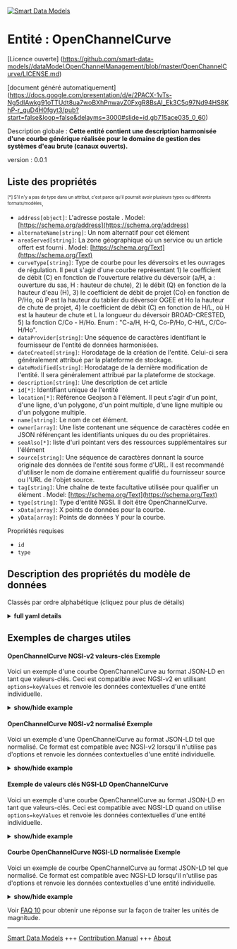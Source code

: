 <!-- 10-Header -->  
[![Smart Data Models](https://smartdatamodels.org/wp-content/uploads/2022/01/SmartDataModels_logo.png "Logo")](https://smartdatamodels.org)  
Entité : OpenChannelCurve  
=========================<!-- /10-Header -->  
<!-- 15-License -->  
[Licence ouverte] (https://github.com/smart-data-models//dataModel.OpenChannelManagement/blob/master/OpenChannelCurve/LICENSE.md)  
[document généré automatiquement] (https://docs.google.com/presentation/d/e/2PACX-1vTs-Ng5dIAwkg91oTTUdt8ua7woBXhPnwavZ0FxgR8BsAI_Ek3C5q97Nd94HS8KhP-r_quD4H0fgyt3/pub?start=false&loop=false&delayms=3000#slide=id.gb715ace035_0_60)  
<!-- /15-License -->  
<!-- 20-Description -->  
Description globale : **Cette entité contient une description harmonisée d'une courbe générique réalisée pour le domaine de gestion des systèmes d'eau brute (canaux ouverts).**  
version : 0.0.1  
<!-- /20-Description -->  
<!-- 30-PropertiesList -->  

## Liste des propriétés  

<sup><sub>[*] S'il n'y a pas de type dans un attribut, c'est parce qu'il pourrait avoir plusieurs types ou différents formats/modèles</sub></sup>.  
- `address[object]`: L'adresse postale  . Model: [https://schema.org/address](https://schema.org/address)- `alternateName[string]`: Un nom alternatif pour cet élément  - `areaServed[string]`: La zone géographique où un service ou un article offert est fourni  . Model: [https://schema.org/Text](https://schema.org/Text)- `curveType[string]`: Type de courbe pour les déversoirs et les ouvrages de régulation. Il peut s'agir d'une courbe représentant 1) le coefficient de débit (C) en fonction de l'ouverture relative du déversoir (a/H, a : ouverture du sas, H : hauteur de chute), 2) le débit (Q) en fonction de la hauteur d'eau (H), 3) le coefficient de débit de projet (Co) en fonction de P/Ho, où P est la hauteur du tablier du déversoir OGEE et Ho la hauteur de chute de projet, 4) le coefficient de débit (C) en fonction de H/L, où H est la hauteur de chute et L la longueur du déversoir BROAD-CRESTED, 5) la fonction C/Co - H/Ho. Enum : "C-a/H, H-Q, Co-P/Ho, C-H/L, C/Co-H/Ho".  - `dataProvider[string]`: Une séquence de caractères identifiant le fournisseur de l'entité de données harmonisées.  - `dateCreated[string]`: Horodatage de la création de l'entité. Celui-ci sera généralement attribué par la plateforme de stockage.  - `dateModified[string]`: Horodatage de la dernière modification de l'entité. Il sera généralement attribué par la plateforme de stockage.  - `description[string]`: Une description de cet article  - `id[*]`: Identifiant unique de l'entité  - `location[*]`: Référence Geojson à l'élément. Il peut s'agir d'un point, d'une ligne, d'un polygone, d'un point multiple, d'une ligne multiple ou d'un polygone multiple.  - `name[string]`: Le nom de cet élément.  - `owner[array]`: Une liste contenant une séquence de caractères codée en JSON référençant les identifiants uniques du ou des propriétaires.  - `seeAlso[*]`: liste d'uri pointant vers des ressources supplémentaires sur l'élément  - `source[string]`: Une séquence de caractères donnant la source originale des données de l'entité sous forme d'URL. Il est recommandé d'utiliser le nom de domaine entièrement qualifié du fournisseur source ou l'URL de l'objet source.  - `tag[string]`: Une chaîne de texte facultative utilisée pour qualifier un élément  . Model: [https://schema.org/Text](https://schema.org/Text)- `type[string]`: Type d'entité NGSI. Il doit être OpenChannelCurve.  - `xData[array]`: X points de données pour la courbe.  - `yData[array]`: Points de données Y pour la courbe.  <!-- /30-PropertiesList -->  
<!-- 35-RequiredProperties -->  
Propriétés requises  
- `id`  - `type`  <!-- /35-RequiredProperties -->  
<!-- 40-RequiredProperties -->  
<!-- /40-RequiredProperties -->  
<!-- 50-DataModelHeader -->  
## Description des propriétés du modèle de données  
Classés par ordre alphabétique (cliquez pour plus de détails)  
<!-- /50-DataModelHeader -->  
<!-- 60-ModelYaml -->  
<details><summary><strong>full yaml details</strong></summary>    
```yaml  
OpenChannelCurve:    
  description: 'This entity contains a harmonised description of a generic curve made for Raw-Water (Open Channels) System Management domain.'    
  properties:    
    address:    
      description: 'The mailing address'    
      properties:    
        addressCountry:    
          description: 'Property. The country. For example, Spain. Model:''https://schema.org/addressCountry'''    
          type: string    
        addressLocality:    
          description: 'Property. The locality in which the street address is, and which is in the region. Model:''https://schema.org/addressLocality'''    
          type: string    
        addressRegion:    
          description: 'Property. The region in which the locality is, and which is in the country. Model:''https://schema.org/addressRegion'''    
          type: string    
        postOfficeBoxNumber:    
          description: 'Property. The post office box number for PO box addresses. For example, 03578. Model:''https://schema.org/postOfficeBoxNumber'''    
          type: string    
        postalCode:    
          description: 'Property. The postal code. For example, 24004. Model:''https://schema.org/https://schema.org/postalCode'''    
          type: string    
        streetAddress:    
          description: 'Property. The street address. Model:''https://schema.org/streetAddress'''    
          type: string    
      type: object    
      x-ngsi:    
        model: https://schema.org/address    
        type: Property    
    alternateName:    
      description: 'An alternative name for this item'    
      type: string    
      x-ngsi:    
        type: Property    
    areaServed:    
      description: 'The geographic area where a service or offered item is provided'    
      type: string    
      x-ngsi:    
        model: https://schema.org/Text    
        type: Property    
    curveType:    
      description: 'Type of curve for spillways and regulation structures. It can be a curve representing: 1) the discharge coefficient (C) as a function of relative weir opening (a/H, a: sluice-gate opening, H: upstream head), 2) the discharge (Q) as a function of the water elevation (H), 3) the design discharge coefficient (Co) as a function of P/Ho, where P is the apron elevation of the OGEE spillway and Ho the design upstrean head, 4) discharge coefficient (C) as a function of H/L, where H is the upstream head and L the legnth of a BROAD-CRESTED spillway, 5) the function C/Co - H/Ho. Enum:''C-a/H, H-Q, Co-P/Ho, C-H/L, C/Co-H/Ho'''    
      enum:    
        - a/H-C    
        - H-Q    
        - Co-P/Ho    
        - C-H/L    
        - C/Co-H/Ho    
      type: string    
      x-ngsi:    
        type: Property    
    dataProvider:    
      description: 'A sequence of characters identifying the provider of the harmonised data entity.'    
      type: string    
      x-ngsi:    
        type: Property    
    dateCreated:    
      description: 'Entity creation timestamp. This will usually be allocated by the storage platform.'    
      format: date-time    
      type: string    
      x-ngsi:    
        type: Property    
    dateModified:    
      description: 'Timestamp of the last modification of the entity. This will usually be allocated by the storage platform.'    
      format: date-time    
      type: string    
      x-ngsi:    
        type: Property    
    description:    
      description: 'A description of this item'    
      type: string    
      x-ngsi:    
        type: Property    
    id:    
      anyOf: &openchannelcurve_-_properties_-_owner_-_items_-_anyof    
        - description: 'Property. Identifier format of any NGSI entity'    
          maxLength: 256    
          minLength: 1    
          pattern: ^[\w\-\.\{\}\$\+\*\[\]`|~^@!,:\\]+$    
          type: string    
        - description: 'Property. Identifier format of any NGSI entity'    
          format: uri    
          type: string    
      description: 'Unique identifier of the entity'    
      x-ngsi:    
        type: Property    
    location:    
      description: 'Geojson reference to the item. It can be Point, LineString, Polygon, MultiPoint, MultiLineString or MultiPolygon'    
      oneOf:    
        - description: 'GeoProperty. Geojson reference to the item. Point'    
          properties:    
            bbox:    
              items:    
                type: number    
              minItems: 4    
              type: array    
            coordinates:    
              items:    
                type: number    
              minItems: 2    
              type: array    
            type:    
              enum:    
                - Point    
              type: string    
          required:    
            - type    
            - coordinates    
          title: 'GeoJSON Point'    
          type: object    
        - description: 'GeoProperty. Geojson reference to the item. LineString'    
          properties:    
            bbox:    
              items:    
                type: number    
              minItems: 4    
              type: array    
            coordinates:    
              items:    
                items:    
                  type: number    
                minItems: 2    
                type: array    
              minItems: 2    
              type: array    
            type:    
              enum:    
                - LineString    
              type: string    
          required:    
            - type    
            - coordinates    
          title: 'GeoJSON LineString'    
          type: object    
        - description: 'GeoProperty. Geojson reference to the item. Polygon'    
          properties:    
            bbox:    
              items:    
                type: number    
              minItems: 4    
              type: array    
            coordinates:    
              items:    
                items:    
                  items:    
                    type: number    
                  minItems: 2    
                  type: array    
                minItems: 4    
                type: array    
              type: array    
            type:    
              enum:    
                - Polygon    
              type: string    
          required:    
            - type    
            - coordinates    
          title: 'GeoJSON Polygon'    
          type: object    
        - description: 'GeoProperty. Geojson reference to the item. MultiPoint'    
          properties:    
            bbox:    
              items:    
                type: number    
              minItems: 4    
              type: array    
            coordinates:    
              items:    
                items:    
                  type: number    
                minItems: 2    
                type: array    
              type: array    
            type:    
              enum:    
                - MultiPoint    
              type: string    
          required:    
            - type    
            - coordinates    
          title: 'GeoJSON MultiPoint'    
          type: object    
        - description: 'GeoProperty. Geojson reference to the item. MultiLineString'    
          properties:    
            bbox:    
              items:    
                type: number    
              minItems: 4    
              type: array    
            coordinates:    
              items:    
                items:    
                  items:    
                    type: number    
                  minItems: 2    
                  type: array    
                minItems: 2    
                type: array    
              type: array    
            type:    
              enum:    
                - MultiLineString    
              type: string    
          required:    
            - type    
            - coordinates    
          title: 'GeoJSON MultiLineString'    
          type: object    
        - description: 'GeoProperty. Geojson reference to the item. MultiLineString'    
          properties:    
            bbox:    
              items:    
                type: number    
              minItems: 4    
              type: array    
            coordinates:    
              items:    
                items:    
                  items:    
                    items:    
                      type: number    
                    minItems: 2    
                    type: array    
                  minItems: 4    
                  type: array    
                type: array    
              type: array    
            type:    
              enum:    
                - MultiPolygon    
              type: string    
          required:    
            - type    
            - coordinates    
          title: 'GeoJSON MultiPolygon'    
          type: object    
      x-ngsi:    
        type: GeoProperty    
    name:    
      description: 'The name of this item.'    
      type: string    
      x-ngsi:    
        type: Property    
    owner:    
      description: 'A List containing a JSON encoded sequence of characters referencing the unique Ids of the owner(s)'    
      items:    
        anyOf: *openchannelcurve_-_properties_-_owner_-_items_-_anyof    
        description: 'Property. Unique identifier of the entity'    
      type: array    
      x-ngsi:    
        type: Property    
    seeAlso:    
      description: 'list of uri pointing to additional resources about the item'    
      oneOf:    
        - items:    
            format: uri    
            type: string    
          minItems: 1    
          type: array    
        - format: uri    
          type: string    
      x-ngsi:    
        type: Property    
    source:    
      description: 'A sequence of characters giving the original source of the entity data as a URL. Recommended to be the fully qualified domain name of the source provider, or the URL to the source object.'    
      type: string    
      x-ngsi:    
        type: Property    
    tag:    
      description: 'An optional text string used to qualify an item'    
      type: string    
      x-ngsi:    
        model: https://schema.org/Text    
        type: Property    
    type:    
      description: 'NGSI Entity Type. It has to be OpenChannelCurve'    
      enum:    
        - OpenChannelCurve    
      type: string    
      x-ngsi:    
        type: Property    
    xData:    
      description: 'X data points for the curve.'    
      items:    
        type: number    
      type: array    
      x-ngsi:    
        type: Property    
    yData:    
      description: 'Y data points for the curve.'    
      items:    
        type: number    
      type: array    
      x-ngsi:    
        type: Property    
  required:    
    - id    
    - type    
  type: object    
  x-derived-from: ""    
  x-disclaimer: 'Redistribution and use in source and binary forms, with or without modification, are permitted  provided that the license conditions are met. Copyleft (c) 2021 Contributors to Smart Data Models Program'    
  x-license-url: https://github.com/smart-data-models/dataModel.OpenChannelManagement/blob/master/OpenChannelCurve/LICENSE.md    
  x-model-schema: https://smart-data-models.github.io/data-models.OpenChannelManagement/OpenChannelCurve/schema.json    
  x-model-tags: FIWARE4WATER    
  x-version: 0.0.1    
```  
</details>    
<!-- /60-ModelYaml -->  
<!-- 70-MiddleNotes -->  
<!-- /70-MiddleNotes -->  
<!-- 80-Examples -->  
## Exemples de charges utiles  
#### OpenChannelCurve NGSI-v2 valeurs-clés Exemple  
Voici un exemple d'une courbe OpenChannelCurve au format JSON-LD en tant que valeurs-clés. Ceci est compatible avec NGSI-v2 en utilisant `options=keyValues` et renvoie les données contextuelles d'une entité individuelle.  
<details><summary><strong>show/hide example</strong></summary>    
```json  
{  
  "id": "urn:ngsi-ld:OpenChannelCurve:id:FMCV:30717942",  
  "type": "OpenChannelCurve",  
  "location": {  
    "type": "Point",  
    "coordinates": [  
      -71.481035,  
      -148.255307  
    ]  
  },  
  "address": {  
    "streetAddress": "",  
    "addressLocality": "",  
    "addressRegion": "",  
    "addressCountry": "",  
    "postalCode": "",  
    "postOfficeBoxNumber": "",  
    "areaServed": ""  
  },  
  "areaServed": "",  
  "dateCreated": "2003-09-09T04:19:40Z",  
  "dateModified": "2019-04-13T13:45:31Z",  
  "source": "",  
  "name": "Curve_1",  
  "alternateName": "",  
  "description": "Open Channel Curve for a/H ~ C",  
  "dataProvider": "NTUA",  
  "owner": [  
    "urn:ngsi-ld:OpenChannelCurve:items:EXUV:99745990",  
    "urn:ngsi-ld:OpenChannelCurve:items:HXOV:60683026"  
  ],  
  "seeAlso": [  
    "urn:ngsi-ld:OpenChannelCurve:items:IZFN:20714900",  
    "urn:ngsi-ld:OpenChannelCurve:items:RDSS:63995745"  
  ],  
  "tag": "a/H ~ C curve",  
  "curveType": "a/H ~ C",  
  "xData": [  
    0.001,  
    0.1,  
    0.2,  
    0.3,  
    0.4,  
    0.5,  
    0.6,  
    0.7  
  ],  
  "yData": [  
    0.61,  
    0.5930,  
    0.5942,  
    0.5988,  
    0.6070,  
    0.6209,  
    0.6395,  
    0.6628  
  ]  
}  
```  
</details>  
#### OpenChannelCurve NGSI-v2 normalisé Exemple  
Voici un exemple d'une OpenChannelCurve au format JSON-LD tel que normalisé. Ce format est compatible avec NGSI-v2 lorsqu'il n'utilise pas d'options et renvoie les données contextuelles d'une entité individuelle.  
<details><summary><strong>show/hide example</strong></summary>    
```json  
{  
  "id": "urn:ngsi-ld:OpenChannelCurve:id:FMCV:30717942",  
  "type": "OpenChannelCurve",  
  "location": {  
    "type": "geo:json",  
    "value": {  
      "type": "Point",  
      "coordinates": [  
        -71.481035,  
        -148.255307  
      ]  
    }  
  },  
  "address": {  
    "type": "PostalAddress",  
    "value": {  
      "streetAddress": "",  
      "addressLocality": "",  
      "addressRegion": "",  
      "addressCountry": "",  
      "postalCode": "",  
      "postOfficeBoxNumber": "",  
      "areaServed": ""  
    }  
  },  
  "areaServed": {  
    "type": "Text",  
    "value": ""  
  },  
  "dateCreated": {  
    "type": "DateTime",  
    "value": "2003-09-09T04:19:40Z"  
  },  
  "dateModified": {  
    "type": "DateTime",  
    "value": "2019-04-13T13:45:31Z"  
  },  
  "source": {  
    "type": "Text",  
    "value": ""  
  },  
  "name": {  
    "type": "Text",  
    "value": "Curve_1"  
  },  
  "alternateName": {  
    "type": "Text",  
    "value": ""  
  },  
  "description": {  
    "type": "Text",  
    "value": "Open Channel Curve for a/H-C"  
  },  
  "dataProvider": {  
    "type": "Text",  
    "value": "NTUA"  
  },  
  "owner": {  
    "type": "array",  
    "value": [  
      "urn:ngsi-ld:OpenChannelCurve:items:EXUV:99745990",  
      "urn:ngsi-ld:OpenChannelCurve:items:HXOV:60683026"  
    ]  
  },  
  "seeAlso": {  
    "type": "array",  
    "value": [  
      "urn:ngsi-ld:OpenChannelCurve:items:IZFN:20714900",  
      "urn:ngsi-ld:OpenChannelCurve:items:RDSS:63995745"  
    ]  
  },  
  "tag": {  
    "type": "Text",  
    "value": "a/H-C curve"  
  },  
  "curveType": {  
    "type": "Text",  
    "value": "a/H-C"  
  },  
  "xData": {  
    "type": "array",  
    "value": [  
      0.001,  
      0.1,  
      0.2,  
      0.3,  
      0.4,  
      0.5,  
      0.6,  
      0.7  
    ]  
  },  
  "yData": {  
    "type": "array",  
    "value": [  
      0.61,  
      0.5930,  
      0.5942,  
      0.5988,  
      0.6070,  
      0.6209,  
      0.6395,  
      0.6628  
    ]  
  }  
}  
```  
</details>  
#### Exemple de valeurs clés NGSI-LD OpenChannelCurve  
Voici un exemple d'une courbe OpenChannelCurve au format JSON-LD en tant que valeurs-clés. Ceci est compatible avec NGSI-LD quand on utilise `options=keyValues` et renvoie les données contextuelles d'une entité individuelle.  
<details><summary><strong>show/hide example</strong></summary>    
```json  
{  
    "id": "urn:ngsi-ld:OpenChannelCurve:id:FMCV:30717942",  
    "type": "OpenChannelCurve",  
    "address": {  
        "streetAddress": "",  
        "addressLocality": "",  
        "addressRegion": "",  
        "addressCountry": "",  
        "postalCode": "",  
        "postOfficeBoxNumber": "",  
        "areaServed": ""  
    },  
    "alternateName": "",  
    "areaServed": "",  
    "curveType": "a/H ~ C",  
    "dataProvider": "NTUA",  
    "dateCreated": "2003-09-09T04:19:40Z",  
    "dateModified": "2019-04-13T13:45:31Z",  
    "description": "Open Channel Curve for a/H ~ C",  
    "location": {  
        "type": "Point",  
        "coordinates": [  
            -71.481035,  
            -148.255307  
        ]  
    },  
    "name": "Curve_1",  
    "owner": [  
        "urn:ngsi-ld:OpenChannelCurve:items:EXUV:99745990",  
        "urn:ngsi-ld:OpenChannelCurve:items:HXOV:60683026"  
    ],  
    "seeAlso": [  
        "urn:ngsi-ld:OpenChannelCurve:items:IZFN:20714900",  
        "urn:ngsi-ld:OpenChannelCurve:items:RDSS:63995745"  
    ],  
    "source": "",  
    "tag": "a/H ~ C curve",  
    "xData": [  
        0.001,  
        0.1,  
        0.2,  
        0.3,  
        0.4,  
        0.5,  
        0.6,  
        0.7  
    ],  
    "yData": [  
        0.61,  
        0.593,  
        0.5942,  
        0.5988,  
        0.607,  
        0.6209,  
        0.6395,  
        0.6628  
    ],  
    "@context": [  
        "https://raw.githubusercontent.com/smart-data-models/dataModel.OpenChannelManagement/master/context.jsonld"  
    ]  
}  
```  
</details>  
#### Courbe OpenChannelCurve NGSI-LD normalisée Exemple  
Voici un exemple de courbe OpenChannelCurve au format JSON-LD tel que normalisé. Ce format est compatible avec NGSI-LD lorsqu'il n'utilise pas d'options et renvoie les données contextuelles d'une entité individuelle.  
<details><summary><strong>show/hide example</strong></summary>    
```json  
{  
    "id": "urn:ngsi-ld:OpenChannelCurve:id:FMCV:30717942",  
    "type": "OpenChannelCurve",  
    "address": {  
        "type": "Property",  
        "value": {  
            "streetAddress": "",  
            "addressLocality": "",  
            "addressRegion": "",  
            "addressCountry": "",  
            "postalCode": "",  
            "postOfficeBoxNumber": "",  
            "areaServed": ""  
        }  
    },  
    "alternateName": {  
        "type": "Property",  
        "value": ""  
    },  
    "areaServed": {  
        "type": "Property",  
        "value": ""  
    },  
    "curveType": {  
        "type": "Property",  
        "value": "a/H ~ C"  
    },  
    "dataProvider": {  
        "type": "Property",  
        "value": "NTUA"  
    },  
    "dateCreated": {  
        "type": "Property",  
        "value": {  
            "@type": "DateTime",  
            "@value": "2003-09-09T04:19:40Z"  
        }  
    },  
    "dateModified": {  
        "type": "Property",  
        "value": {  
            "@type": "DateTime",  
            "@value": "2019-04-13T13:45:31Z"  
        }  
    },  
    "description": {  
        "type": "Property",  
        "value": "Open Channel Curve for a/H ~ C"  
    },  
    "location": {  
        "type": "GeoProperty",  
        "value": {  
            "type": "Point",  
            "coordinates": [  
                -71.481035,  
                -148.255307  
            ]  
        }  
    },  
    "name": {  
        "type": "Property",  
        "value": "Curve_1"  
    },  
    "owner": {  
        "type": "Property",  
        "value": [  
            "urn:ngsi-ld:OpenChannelCurve:items:EXUV:99745990",  
            "urn:ngsi-ld:OpenChannelCurve:items:HXOV:60683026"  
        ]  
    },  
    "seeAlso": {  
        "type": "Property",  
        "value": [  
            "urn:ngsi-ld:OpenChannelCurve:items:IZFN:20714900",  
            "urn:ngsi-ld:OpenChannelCurve:items:RDSS:63995745"  
        ]  
    },  
    "source": {  
        "type": "Property",  
        "value": ""  
    },  
    "tag": {  
        "type": "Property",  
        "value": "a/H ~ C curve"  
    },  
    "xData": {  
        "type": "Property",  
        "value": [  
            0.001,  
            0.1,  
            0.2,  
            0.3,  
            0.4,  
            0.5,  
            0.6,  
            0.7  
        ]  
    },  
    "yData": {  
        "type": "Property",  
        "value": [  
            0.61,  
            0.593,  
            0.5942,  
            0.5988,  
            0.607,  
            0.6209,  
            0.6395,  
            0.6628  
        ]  
    },  
    "@context": [  
        "https://raw.githubusercontent.com/smart-data-models/dataModel.OpenChannelManagement/master/context.jsonld"  
    ]  
}  
```  
</details><!-- /80-Examples -->  
<!-- 90-FooterNotes -->  
<!-- /90-FooterNotes -->  
<!-- 95-Units -->  
Voir [FAQ 10](https://smartdatamodels.org/index.php/faqs/) pour obtenir une réponse sur la façon de traiter les unités de magnitude.  
<!-- /95-Units -->  
<!-- 97-LastFooter -->  
---  
[Smart Data Models](https://smartdatamodels.org) +++ [Contribution Manual](https://bit.ly/contribution_manual) +++ [About](https://bit.ly/Introduction_SDM)<!-- /97-LastFooter -->  
